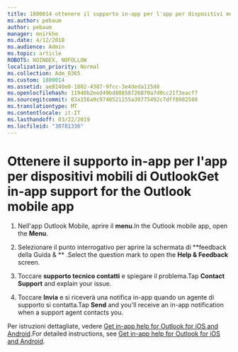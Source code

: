 ```yaml
---
title: 1800014 ottenere il supporto in-app per l'app per dispositivi mobili di Outlook
ms.author: pebaum
author: pebaum
manager: mnirkhe
ms.date: 4/12/2018
ms.audience: Admin
ms.topic: article
ROBOTS: NOINDEX, NOFOLLOW
localization_priority: Normal
ms.collection: Adm_O365
ms.custom: 1800014
ms.assetid: ae8140e0-1802-4387-9fcc-3e4deda115d8
ms.openlocfilehash: 11940b2eed49bd80858726870a7d0cc21f3eacf7
ms.sourcegitcommit: 03a156a9c9740521155a30775492c7dff0982588
ms.translationtype: MT
ms.contentlocale: it-IT
ms.lasthandoff: 03/22/2019
ms.locfileid: "30781336"
---
```

# <a name="get-in-app-support-for-the-outlook-mobile-app"></a><span data-ttu-id="7ea01-102">Ottenere il supporto in-app per l'app per dispositivi mobili di Outlook</span><span class="sxs-lookup"><span data-stu-id="7ea01-102">Get in-app support for the Outlook mobile app</span></span>

1. <span data-ttu-id="7ea01-103">Nell'app Outlook Mobile, aprire il **menu**.</span><span class="sxs-lookup"><span data-stu-id="7ea01-103">In the Outlook mobile app, open the **Menu**.</span></span>
    
2. <span data-ttu-id="7ea01-104">Selezionare il punto interrogativo per aprire la schermata di \*\*feedback della Guida &amp; \*\* .</span><span class="sxs-lookup"><span data-stu-id="7ea01-104">Select the question mark to open the **Help &amp; Feedback** screen.</span></span> 
    
3. <span data-ttu-id="7ea01-105">Toccare **supporto tecnico contatti** e spiegare il problema.</span><span class="sxs-lookup"><span data-stu-id="7ea01-105">Tap **Contact Support** and explain your issue.</span></span> 
    
4. <span data-ttu-id="7ea01-106">Toccare **Invia** e si riceverà una notifica in-app quando un agente di supporto si contatta.</span><span class="sxs-lookup"><span data-stu-id="7ea01-106">Tap **Send** and you'll receive an in-app notification when a support agent contacts you.</span></span> 
    
<span data-ttu-id="7ea01-107">Per istruzioni dettagliate, vedere [Get in-app help for Outlook for iOS and Android](https://support.office.com/article/218a22d1-9fa5-4889-b689-de1c63493243.aspx#ID0EAABAAA=Contact_Support).</span><span class="sxs-lookup"><span data-stu-id="7ea01-107">For detailed instructions, see [Get in-app help for Outlook for iOS and Android](https://support.office.com/article/218a22d1-9fa5-4889-b689-de1c63493243.aspx#ID0EAABAAA=Contact_Support).</span></span>
